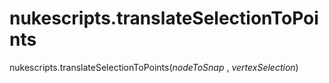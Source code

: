 # nukescripts.translateSelectionToPoints
nukescripts.translateSelectionToPoints(_nodeToSnap_ , _vertexSelection_)
